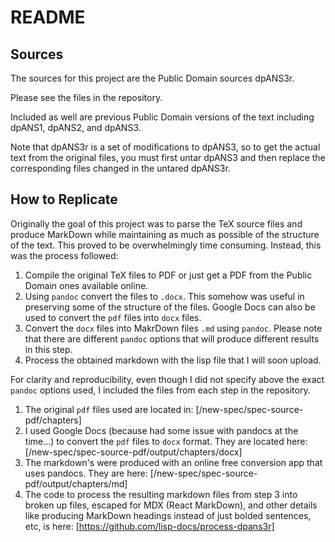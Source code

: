 # README

## Sources

The sources for this project are the Public Domain sources dpANS3r.

Please see the files in the repository.

Included as well are previous Public Domain versions of the text including dpANS1, dpANS2, and dpANS3.

Note that dpANS3r is a set of modifications to dpANS3, so to get the actual text from the original files, you must first untar dpANS3 and then replace the corresponding files changed in the untared dpANS3r.

## How to Replicate

Originally the goal of this project was to parse the TeX source files and produce MarkDown while maintaining as much as possible of the structure of the text. This proved to be overwhelmingly time consuming. Instead, this was the process followed:

1. Compile the original TeX files to PDF or just get a PDF from the Public Domain ones available online.
2. Using `pandoc` convert the files to `.docx`. This somehow was useful in preserving some of the structure of the files. Google Docs can also be used to convert the `pdf` files into `docx` files.
3. Convert the `docx` files into MakrDown files `.md` using `pandoc`. Please note that there are different `pandoc` options that will produce different results in this step.
4. Process the obtained markdown with the lisp file that I will soon upload.

For clarity and reproducibility, even though I did not specify above the exact `pandoc` options used, I included the files from each step in the repository.

1. The original `pdf` files used are located in: [/new-spec/spec-source-pdf/chapters]
2. I used Google Docs (because had some issue with pandocs at the time...) to convert the `pdf` files to `docx` format. They are located here: [/new-spec/spec-source-pdf/output/chapters/docx]
3. The markdown's were produced with an online free conversion app that uses pandocs. They are here: [/new-spec/spec-source-pdf/output/chapters/md]
4. The code to process the resulting markdown files from step 3 into broken up files, escaped for MDX (React MarkDown), and other details like producing MarkDown headings instead of just bolded sentences, etc, is here: [https://github.com/lisp-docs/process-dpans3r]
